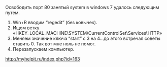 Освободить  порт 80 занятый system в windows 7 
удалось следующим путем.

1. Win+R вводим “regedit” (без  ковычек).
2. Ищем ветку «HKEY_LOCAL_MACHINE\SYSTEM\CurrentControlSet\Services\HTTP»
3. Меняем значение ключа “start” с 3 на 4…до этого встречал советы ставить 0. Так вот мне ноль не помог.
4. Перезапускаем компьютер.

http://myhelpit.ru/index.php?id=163
